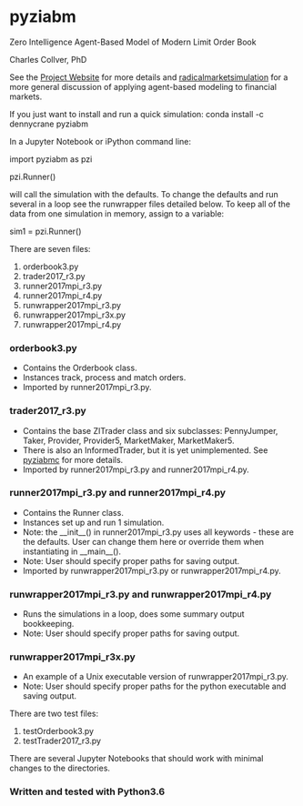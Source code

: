 # pyziabm
Zero Intelligence Agent-Based Model of Modern Limit Order Book

Charles Collver, PhD

See the [Project Website](https://jackbenny39.github.io/pyziabm/) for more details and [radicalmarketsimulation](https://radicalmarketsimulation.com) for a more general discussion of applying agent-based modeling to financial markets.

If you just want to install and run a quick simulation:
conda install -c dennycrane pyziabm

In a Jupyter Notebook or iPython command line:

import pyziabm as pzi

pzi.Runner()

will call the simulation with the defaults. To change the defaults and run several in a loop see the runwrapper files detailed below. To keep all of the data from one simulation in memory, assign to a variable:

sim1 = pzi.Runner()

There are seven files:
1. orderbook3.py
2. trader2017_r3.py
3. runner2017mpi_r3.py
4. runner2017mpi_r4.py
5. runwrapper2017mpi_r3.py
6. runwrapper2017mpi_r3x.py
7. runwrapper2017mpi_r4.py

### orderbook3.py
* Contains the Orderbook class.
* Instances track, process and match orders.
* Imported by runner2017mpi_r3.py.

### trader2017_r3.py
* Contains the base ZITrader class and six subclasses: PennyJumper, Taker, Provider, Provider5, MarketMaker, MarketMaker5.
* There is also an InformedTrader, but it is yet unimplemented. See [pyziabmc](https://github.com/jackbenny39/pyziabmc) for more details.
* Imported by runner2017mpi_r3.py and runner2017mpi_r4.py.

### runner2017mpi_r3.py and runner2017mpi_r4.py
* Contains the Runner class.
* Instances set up and run 1 simulation.
* Note: the \_\_init\_\_() in runner2017mpi_r3.py uses all keywords - these are the defaults. User can change them here or override them when instantiating in \_\_main\_\_().
* Note: User should specify proper paths for saving output.
* Imported by runwrapper2017mpi_r3.py or runwrapper2017mpi_r4.py.

### runwrapper2017mpi_r3.py and runwrapper2017mpi_r4.py
* Runs the simulations in a loop, does some summary output bookkeeping.
* Note: User should specify proper paths for saving output.

### runwrapper2017mpi_r3x.py
* An example of a Unix executable version of runwrapper2017mpi_r3.py.
* Note: User should specify proper paths for the python executable and saving output.

There are two test files:
1. testOrderbook3.py
2. testTrader2017_r3.py

There are several Jupyter Notebooks that should work with minimal changes to the directories.

### Written and tested with Python3.6
